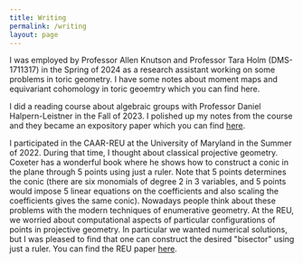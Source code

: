 ```yaml
---
title: Writing
permalink: /writing
layout: page
---
```

I was employed by Professor Allen Knutson and Professor Tara Holm (DMS-1711317) in the Spring of 2024 as a research assistant working on some problems in toric geometry. I have some notes about moment maps and equivariant cohomology in toric geoemtry which you can find here.

I did a reading course about algebraic groups with Professor Daniel Halpern-Leistner in the Fall of 2023. I polished up my notes from the course and they became an expository paper which you can find [here](https://journals.library.columbia.edu/index.php/cjum/article/view/12908).

I participated in the CAAR-REU at the University of Maryland in the Summer of 2022. During that time, I thought about classical projective geometry. Coxeter has a wonderful book where he shows how to construct a conic in the plane through 5 points using just a ruler. Note that 5 points determines the conic (there are six monomials of degree 2 in 3 variables, and 5 points would impose 5 linear equations on the coefficients and also scaling the coefficients gives the same conic). Nowadays people think about these problems with the modern techniques of enumerative geometry. At the REU, we worried about computational aspects of particular configurations of points in projective geometry. In particular we wanted numerical solutions, but I was pleased to find that one can construct the desired "bisector" using just a ruler. You can find the REU paper [here](https://arxiv.org/abs/2304.02745).


